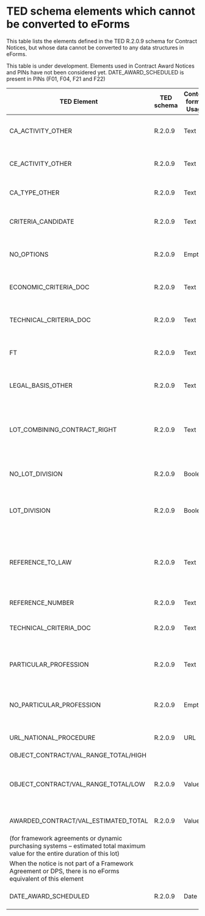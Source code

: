 # TED schema elements which cannot be converted to eForms

This table lists the elements defined in the TED R.2.0.9 schema for Contract Notices, but whose data cannot be converted to any data structures in eForms.

This table is under development. Elements used in Contract Award Notices and PINs have not been considered yet. DATE_AWARD_SCHEDULED is present in PINs (F01, F04, F21 and F22)

| TED Element | TED schema | Content format Usage | Description | Reason for inability to convert |
| --- | --- | --- | --- | --- |
| CA_ACTIVITY_OTHER | R.2.0.9 | Text | Alternative to CA_ACTIVITY, containing textual description | Cannot convert text to a code |
| CE_ACTIVITY_OTHER | R.2.0.9 | Text | Alternative to CE_ACTIVITY, containing textual description | Cannot convert text to a code |
| CA_TYPE_OTHER | R.2.0.9 | Text | Alternative to CA_TYPE, containing textual description | Cannot convert text to a code |
| CRITERIA_CANDIDATE | R.2.0.9 | Text | Objective criteria for choosing the limited number of candidates | eForms does not record the criteria used for selecting candidates for the second stage |
| NO_OPTIONS | R.2.0.9 | Empty | Information about options | No need to convert as no eForms output is required to state that there are no options available |
| ECONOMIC_CRITERIA_DOC | R.2.0.9 | Text | Selection criteria as stated in the procurement documents | eForms does not allow for Selection Criteria to be contained in external documents |
| TECHNICAL_CRITERIA_DOC | R.2.0.9 | Text | Selection criteria as stated in the procurement documents | eForms does not allow for Selection Criteria to be contained in external documents |
| FT | R.2.0.9 | Text | Subscript and Superscript text within P (paragraph) elements | eForms does not support emphasised text. |
| LEGAL_BASIS_OTHER | R.2.0.9 | Text | LEGAL_BASIS_OTHER contains text which describes the legal basis for the notice | Cannot convert text to a code; eForms uses a codelist for Procedure Legal Basis (BT-01) |
| LOT_COMBINING_CONTRACT_RIGHT | R.2.0.9 | Text | The contracting authority reserves the right to award concessions combining the following lots or groups of lots - Text | Group of Lots described as text cannot be converted into a structural group of lots |
| NO_LOT_DIVISION | R.2.0.9 | Boolean | This contract is not divided into lots | No need to convert as no eForms output is required to state that there is no lot division |
| LOT_DIVISION | R.2.0.9 | Boolean | This contract is divided into lots | There is no equivalent BT to LOT_DIVISION. There are no children of LOT_DIVISION in F03 to convert |
| REFERENCE_TO_LAW | R.2.0.9 | Text | Reference to the relevant law, regulation or administrative provision (Execution of the service is reserved to a particular profession) | eForms does not have a BT to hold the reference to law for reserving the procurement for a particular profession |
| REFERENCE_NUMBER | R.2.0.9 | Text | Reference number (Object section) | eForms does not have a BT to hold a reference number |
| TECHNICAL_CRITERIA_DOC | R.2.0.9 | Text | Selection criteria as stated in the procurement documents | eForms does not allow for Selection Criteria to be contained in external documents |
| PARTICULAR_PROFESSION | R.2.0.9 | Text | Form F12 only: Participation is reserved to a particular profession | Equivalent eForms Reserved Participation (BT-71) is forbidden for Design Contest notices (subtypes 23 and 24) |
| NO_PARTICULAR_PROFESSION | R.2.0.9 | Empty | Form F12 only: Participation is reserved to a particular profession | Equivalent eForms Reserved Participation (BT-71) is forbidden for Design Contest notices (subtypes 23 and 24) |
| URL_NATIONAL_PROCEDURE | R.2.0.9 | URL | Information about national procedures is available at (URL) | eForms does not have a BT to hold a national procedure URL |
| OBJECT_CONTRACT/VAL_RANGE_TOTAL/HIGH
OBJECT_CONTRACT/VAL_RANGE_TOTAL/LOW | R.2.0.9 | Value | Total value of the procurement (excluding VAT) - Lowest offer / Highest offer taken into consideration | eForms does not have a BT to hold range values for offers across all lots |
| AWARDED_CONTRACT/VAL_ESTIMATED_TOTAL | R.2.0.9 | Value | Initial estimated total value of the contract / lot 
(for framework agreements or dynamic purchasing systems – estimated total maximum value for the entire duration of this lot) | 
When the notice is not part of a Framework Agreement or DPS, there is no eForms equivalent of this element |
| DATE_AWARD_SCHEDULED | R.2.0.9 | Date | Present in forms F01, F04, F21 and F22 | eForms does not have a BT to hold a DATE_AWARD_SCHEDULED |
